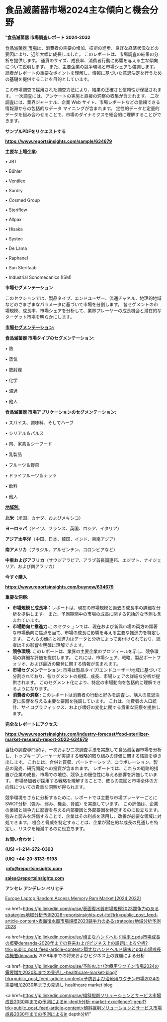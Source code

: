 # 食品滅菌器市場2024主な傾向と機会分野

"<strong>食品滅菌器 市場調査レポート 2024-2032</strong>

<a href=https://www.reportsinsights.com/sample/634679>食品滅菌器 市場</a>は、消費者の需要の増加、技術の進歩、良好な経済状況などの要因により、近年大幅に成長しました。 このレポートは、市場調査の結果の分析を提供します。 通貨のサイズ、成長率、消費者行動に影響を与える主な傾向について説明します。 また、主要企業の競争環境と市場シェアも強調します。 読者がレポートの重要なポイントを理解し、情報に基づいた意思決定を行うための基礎を提供することを目的としています。

この市場調査で採用された調査方法により、結果の正確さと信頼性が保証されます。 一次調査には、アンケートの実施と直接の洞察の収集が含まれます。 二次調査には、業界ジャーナル、企業 Web サイト、市場レポートなどの信頼できる情報源からの包括的なデータ マイニングが含まれます。 定性的データと定量的データを組み合わせることで、市場のダイナミクスを総合的に理解することができます。

<strong><b>サンプルPDFをリクエストする</b></strong>

<a href=https://www.reportsinsights.com/sample/634679><strong><u>https://www.reportsinsights.com/sample/634679</u></strong></a>

<strong>主要な上場企業:</strong>

• JBT

• Bühler

• Ventilex

• Surdry

• Cosmed Group

• Steriflow

• Allpax

• Hisaka

• Systec

• De Lama

• Raphanel

• Sun Sterifaab

• Industrial Sonomecanics (ISM)

<strong>市場セグメンテーション</strong>

このセクションでは、製品タイプ、エンドユーザー、流通チャネル、地理的地域などのさまざまなパラメータに基づいて市場を分割します。 各セグメントの市場規模、成長率、市場シェアを分析して、業界プレーヤーの成長機会と潜在的なターゲット市場を明らかにします。

<strong><u>市場セグメンテーション</u></strong><strong><u>:</u></strong>

<strong>食品滅菌器 市場タイプのセグメンテーション:</strong>

• 熱

• 蒸気

• 放射線

• 化学

• 濾過

• 他人

<strong>食品滅菌器 市場アプリケーションのセグメンテーション:</strong>

• スパイス、調味料、そしてハーブ

• シリアル＆パルス

• 肉、家禽＆シーフード

• 乳製品

• フルーツ＆野菜

• ドライフルーツ＆ナッツ

• 飲料

• 他人

<strong><u>地域別</u></strong><strong><u>:</u></strong>

<strong>北米</strong>（米国、カナダ、およびメキシコ）

<strong>ヨーロッパ</strong>（ドイツ、フランス、英国、ロシア、イタリア）

<strong>アジア太平洋</strong>（中国、日本、韓国、インド、東南アジア）

<strong>南アメリカ</strong>（ブラジル、アルゼンチン、コロンビアなど）

<strong>中東およびアフリカ</strong>（サウジアラビア、アラブ首長国連邦、エジプト、ナイジェリア、および南アフリカ）

<strong>今すぐ購入</strong>

<a href=https://www.reportsinsights.com/buynow/634679><strong><u>https://www.reportsinsights.com/buynow/634679</u></strong></a>

<strong>重要な洞察:</strong>
<ul>
  <li><strong>市場規模と成長率：</strong>レポートは、現在の市場規模と過去の成長率の詳細な分析を提供します。 また、予測期間中の市場の成長に関する包括的な予測も含まれています。</li>
  <li><strong>市場動向と推進力:</strong>このセクションでは、現在および新興市場の両方の顕著な市場動向に焦点を当て、市場の成長に影響を与える主要な推進力を特定します。 これらの傾向と推進力はデータと分析によって裏付けられており、読者はその影響を明確に理解できます。</li>
  <li><strong>競争環境</strong>: このレポートは、業界の主要企業のプロフィールを示し、競争環境の詳細な評価を提供します。 これには、市場シェア、戦略、製品ポートフォリオ、および最近の開発に関する情報が含まれます。</li>
  <li><strong>市場セグメンテーション: </strong>市場は製品タイプ/エンドユーザー/地域に基づいて分割されており、各セグメントの規模、成長、市場シェアの詳細な分析が提供されます。 このセグメント化により、特定の市場動向を包括的に理解できるようになります。</li>
  <li><strong>消費者の洞察 : </strong>このレポートは消費者の行動と好みを調査し、購入の意思決定に影響を与える主要な要因を強調しています。 これは、消費者の人口統計、サイコグラフィックス、および嗜好の変化に関する貴重な洞察を提供します。</li>
</ul>
<strong>完全なレポートにアクセス:</strong>

<a href=https://www.reportsinsights.com/industry-forecast/food-sterilizer-market-research-report-2022-634679><strong><u><b>https://www.reportsinsights.com/industry-forecast/food-sterilizer-market-research-report-2022-634679</b></u></strong></a>

当社の調査専門家は、一次および二次調査手法を実施して食品滅菌器市場を分析し、トップキープレーヤーが実施する戦略的取り組みの評価に関する結論を導き出します。 これには、合併と買収、パートナーシップ、コラボレーション、製品の発売、研究開発への投資が含まれます。 レポートでは、これらの戦略的措置が企業の成長、市場での地位、競争上の優位性に与える影響を評価しています。 市場参加者が採用する戦略を理解することで、彼らの意図と市場全体の方向性についての貴重な洞察が得られます。

競争環境をさらに分析するために、レポートでは主要な市場プレーヤーごとにSWOT分析（強み、弱み、機会、脅威）を実施しています。 この評価は、企業の業績と競争力に影響を与える内部要因と外部要因を特定するのに役立ちます。 強みと弱みを評価することで、企業はその利点を活用し、改善が必要な領域に対処できます。 機会と脅威を特定することは、企業が潜在的な成長の見通しを特定し、リスクを軽減するのに役立ちます。

<strong>お問い合わせ：</strong>

<strong>(US) +1-214-272-0393</strong>

<strong>(UK) +44-20-8133-9198</strong>

<strong> </strong><a href=info@reportsinsights.com><strong><u>info@reportsinsights.com</u></strong></a>

<a href=sales@reportsinsights.com><strong><u>sales@reportsinsights.com</u></strong></a>

<strong>アンセレ アンデレン ベリヒテ</strong>

<a href=https://www.linkedin.com/pulse/europe-laptop-random-access-memory-ram-markets-nt69f/>Europe Laptop Random Access Memory Ram Market [2024 2032]</a>

<a href=https://jp.linkedin.com/pulse/表面復水器市場規模2023競争力のあるstrategies地域分析予測2028-reportsinsights-pvt-ltd?trk=public_post_feed-article-content>表面復水器市場規模2023競争力のあるstrategies地域分析予測2028</a>

<a href=https://jp.linkedin.com/pulse/頑丈なハンドヘルド端末とpda市場成長の概要demands-2028年までの将来およびビジネス上の課題による分析?trk=public_post_feed-article-content>頑丈なハンドヘルド端末とpda市場成長の概要demands 2028年までの将来およびビジネス上の課題による分析</a>

<a href=https://jp.linkedin.com/pulse/予防および治療用ワクチン市場2024の需要増加2030年までの見通し-healthcare-market-blog?trk=public_post_feed-article-content>予防および治療用ワクチン市場2024の需要増加2030年までの見通し healthcare market blog</a>

<a href=https://jp.linkedin.com/pulse/傾斜掘削ソリューションとサービス市場成長2030年までの予測によるin-depth分析-market-excellence1-gepif?trk=public_post_feed-article-content>傾斜掘削ソリューションとサービス市場成長2030年までの予測によるin depth分析</a>"
